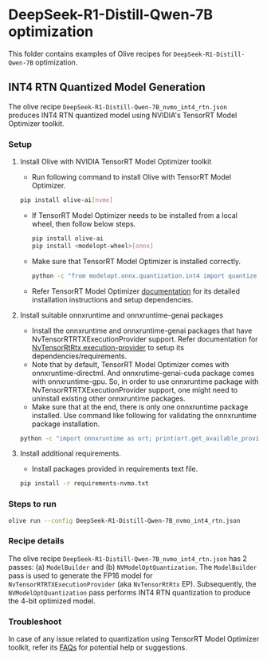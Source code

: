# DeepSeek-R1-Distill-Qwen-7B optimization

This folder contains examples of Olive recipes for `DeepSeek-R1-Distill-Qwen-7B` optimization.

## INT4 RTN Quantized Model Generation

The olive recipe `DeepSeek-R1-Distill-Qwen-7B_nvmo_int4_rtn.json` produces INT4 RTN quantized model using NVIDIA's TensorRT Model Optimizer toolkit.

### Setup

1. Install Olive with NVIDIA TensorRT Model Optimizer toolkit

    - Run following command to install Olive with TensorRT Model Optimizer.
    ```bash
    pip install olive-ai[nvmo]
    ```

    - If TensorRT Model Optimizer needs to be installed from a local wheel, then follow below steps.

        ```bash
        pip install olive-ai
        pip install <modelopt-wheel>[onnx]
        ```

    - Make sure that TensorRT Model Optimizer is installed correctly.
        ```bash
        python -c "from modelopt.onnx.quantization.int4 import quantize as quantize_int4"
        ```
    
    - Refer TensorRT Model Optimizer [documentation](https://nvidia.github.io/TensorRT-Model-Optimizer/getting_started/windows/_installation_with_olive.html) for its detailed installation instructions and setup dependencies.

2. Install suitable onnxruntime and onnxruntime-genai packages

    - Install the onnxruntime and onnxruntime-genai packages that have NvTensorRTRTXExecutionProvider support. Refer documentation for [NvTensorRtRtx execution-provider](https://onnxruntime.ai/docs/execution-providers/TensorRTRTX-ExecutionProvider) to setup its dependencies/requirements. 
    - Note that by default, TensorRT Model Optimizer comes with onnxruntime-directml. And onnxrutime-genai-cuda package comes with onnxruntime-gpu. So, in order to use onnxruntime package with NvTensorRTRTXExecutionProvider support, one might need to uninstall existing other onnxruntime packages.
    - Make sure that at the end, there is only one onnxruntime package installed. Use command like following for validating the onnxruntime package installation.
    ```bash
    python -c "import onnxruntime as ort; print(ort.get_available_providers())"
    ```

3. Install additional requirements.

    - Install packages provided in requirements text file.
    ```bash
    pip install -r requirements-nvmo.txt
    ```

### Steps to run

```bash
olive run --config DeepSeek-R1-Distill-Qwen-7B_nvmo_int4_rtn.json
```

### Recipe details

The olive recipe `DeepSeek-R1-Distill-Qwen-7B_nvmo_int4_rtn.json` has 2 passes: (a) `ModelBuilder` and (b) `NVModelOptQuantization`. The `ModelBuilder` pass is used to generate the FP16 model for `NvTensorRTRTXExecutionProvider` (aka `NvTensorRtRtx` EP). Subsequently, the `NVModelOptQuantization` pass performs INT4 RTN quantization to produce the 4-bit optimized model.

### Troubleshoot

In case of any issue related to quantization using TensorRT Model Optimizer toolkit, refer its [FAQs](https://nvidia.github.io/TensorRT-Model-Optimizer/support/2_faqs.html) for potential help or suggestions.